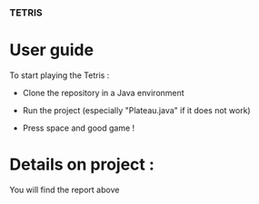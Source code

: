 ### TETRIS

# User guide

To start playing the Tetris :

 - Clone the repository in a Java environment

 - Run the project (especially "Plateau.java" if it does not work)

 - Press space and good game !

 # Details on project :

You will find the report above


